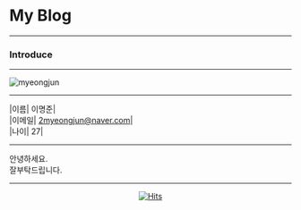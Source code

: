 # My Blog
---
### Introduce

---

![myeongjun](https://user-images.githubusercontent.com/77829885/202432139-d9dfd194-b81e-4058-8de2-19aec00e2e7e.png)

---

|이름| 이명준|  
|이메일| 2myeongjun@naver.com|  
|나이| 27|  

---

안녕하세요.  
잘부탁드립니다.

---

<div align=center>

[![Hits](https://hits.seeyoufarm.com/api/count/incr/badge.svg?url=https%3A%2F%2Fleemyeongjun.github.io&count_bg=%23000000&title_bg=%23000000&icon=&icon_color=%23E7E7E7&title=Visit&edge_flat=false)](https://hits.seeyoufarm.com)

</div>
